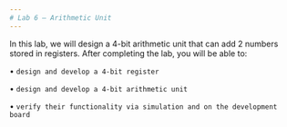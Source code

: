 ```yaml
---
# Lab 6 – Arithmetic Unit
---
```


In this lab, we will design a 4-bit arithmetic unit that can add 2 numbers stored in registers. After completing the lab, you will be able to:

• `design and develop a 4-bit register`

• `design and develop a 4-bit arithmetic unit`

• `verify their functionality via simulation and on the development board`
